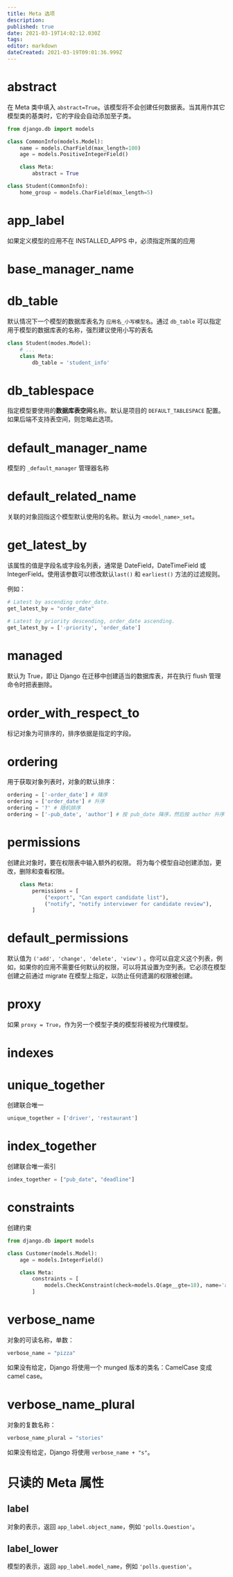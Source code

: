 ```yaml
---
title: Meta 选项
description: 
published: true
date: 2021-03-19T14:02:12.030Z
tags: 
editor: markdown
dateCreated: 2021-03-19T09:01:36.999Z
---
```


# abstract

在 Meta 类中填入 `abstract=True`。该模型将不会创建任何数据表。当其用作其它模型类的基类时，它的字段会自动添加至子类。

```python
from django.db import models

class CommonInfo(models.Model):
    name = models.CharField(max_length=100)
    age = models.PositiveIntegerField()

    class Meta:
        abstract = True

class Student(CommonInfo):
    home_group = models.CharField(max_length=5)
```

# app_label

如果定义模型的应用不在 INSTALLED_APPS 中，必须指定所属的应用

# base_manager_name

# db_table

默认情况下一个模型的数据库表名为 `应用名_小写模型名`。通过 `db_table` 可以指定用于模型的数据库表的名称，强烈建议使用小写的表名

```python
class Student(modes.Model):
    # ...
    class Meta:
        db_table = 'student_info'
```

# db_tablespace

指定模型要使用的**数据库表空间**名称。默认是项目的 `DEFAULT_TABLESPACE` 配置。如果后端不支持表空间，则忽略此选项。

# default_manager_name

模型的 `_default_manager` 管理器名称

# default_related_name

关联的对象回指这个模型默认使用的名称。默认为 `<model_name>_set`。

# get_latest_by

该属性的值是字段名或字段名列表，通常是 DateField，DateTimeField 或 IntegerField。使用该参数可以修改默认`last()` 和 `earliest()` 方法的过滤规则。

例如：

```python
# Latest by ascending order_date.
get_latest_by = "order_date"

# Latest by priority descending, order_date ascending.
get_latest_by = ['-priority', 'order_date']
```

# managed

默认为 True，即让 Django 在迁移中创建适当的数据库表，并在执行 flush 管理命令时把表删除。

# order_with_respect_to

标记对象为可排序的，排序依据是指定的字段。

# ordering

用于获取对象列表时，对象的默认排序：

```python
ordering = ['-order_date'] # 降序
ordering = ['order_date'] # 升序
ordering = '?' # 随机排序
ordering = ['-pub_date', 'author'] # 按 pub_date 降序，然后按 author 升序
```

# permissions

创建此对象时，要在权限表中输入额外的权限。 将为每个模型自动创建添加，更改，删除和查看权限。

```python
    class Meta:
        permissions = [
            ("export", "Can export candidate list"),
            ("notify", "notify interviewer for candidate review"),
        ]
```

# default_permissions

默认值为 `('add', 'change', 'delete', 'view')` 。你可以自定义这个列表，例如，如果你的应用不需要任何默认的权限，可以将其设置为空列表。它必须在模型创建之前通过 migrate 在模型上指定，以防止任何遗漏的权限被创建。


# proxy

如果 `proxy = True`，作为另一个模型子类的模型将被视为代理模型。


# indexes

# unique_together

创建联合唯一

```python
unique_together = ['driver', 'restaurant']
```

# index_together

创建联合唯一索引

```python
index_together = ["pub_date", "deadline"]
```

# constraints

创建约束

```python
from django.db import models

class Customer(models.Model):
    age = models.IntegerField()

    class Meta:
        constraints = [
            models.CheckConstraint(check=models.Q(age__gte=18), name='age_gte_18'),
        ]
```

# verbose_name

对象的可读名称，单数：

```python
verbose_name = "pizza"
```

如果没有给定，Django 将使用一个 munged 版本的类名：CamelCase 变成 camel case。


# verbose_name_plural

对象的复数名称：

```python
verbose_name_plural = "stories"
```
如果没有给定，Django 将使用 `verbose_name + "s"`。

# 只读的 Meta 属性

## label

对象的表示，返回 `app_label.object_name`，例如 `'polls.Question'`。

## label_lower

模型的表示，返回 `app_label.model_name`，例如 `'polls.question'`。











